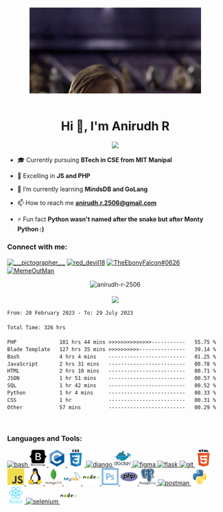 <!--
**Anirudh-R-2506/Anirudh-R-2506** is a ✨ _special_ ✨ repository because its `README.md` (this file) appears on your GitHub profile.

Here are some ideas to get you started:

- 🔭 I’m currently working on ...
- 🌱 I’m currently learning ...
- 👯 I’m looking to collaborate on ...
- 🤔 I’m looking for help with ...
- 💬 Ask me about ...
- 📫 How to reach me: ...
- 😄 Pronouns: ...
- ⚡ Fun fact: ...

https://www.google.com/url?sa=t&rct=j&q=&esrc=s&source=web&cd=&cad=rja&uact=8&ved=2ahUKEwiFn7qRgL_7AhXVTWwGHeUeD1kQwqsBegQIChAF&url=https%3A%2F%2Fwww.youtube.com%2Fwatch%3Fv%3DBO-8Hx8kPtA&usg=AOvVaw3KddZ7Pv7wfW458wINpu3T

https://saleyn.github.io/erlang/
<h3 align="center">A passionate developer from India</h3>-->
<p align="center"><img src="https://github.com/Anirudh-R-2506/Anirudh-R-2506/raw/main/static/hello.gif"><br><Br></p>
<h1 align="center">Hi 👋, I'm Anirudh R</h1>
<p align="center"><img src="https://readme-typing-svg.herokuapp.com/?color=%230969DA&lines=Passionate+developer+from+India;Engineering+undergraduate+student"></p>

- 🎓 Currently pursuing **BTech in CSE from MIT Manipal**

- 🌱 Excelling in **JS and PHP**

- 🔭 I’m currently learning **MindsDB and GoLang**

- 📫 How to reach me **anirudh.r.2506@gmail.com**

- ⚡ Fun fact **Python wasn't named after the snake but after Monty Python :)**

<h3 align="left">Connect with me:</h3>
<p align="left">
<a href="https://instagram.com/_._pictographer_._" target="blank"><img align="center" src="https://raw.githubusercontent.com/rahuldkjain/github-profile-readme-generator/master/src/images/icons/Social/instagram.svg" alt="_._pictographer_._" height="30" width="40" /></a>
<a href="https://www.codechef.com/users/red_devil18" target="blank"><img align="center" src="https://cdn.jsdelivr.net/npm/simple-icons@3.1.0/icons/codechef.svg" alt="red_devil18" height="30" width="40" /></a>
<a href="https://discordapp.com/users/709975761364451411" target="blank"><img align="center" src="https://raw.githubusercontent.com/rahuldkjain/github-profile-readme-generator/master/src/images/icons/Social/discord.svg" alt="TheEbonyFalcon#0626" height="30" width="40" /></a>
<a href="https://www.reddit.com/user/MemeOutMan" target="blank"><img align="center" src="https://logowiki.net/uploads/logo/r/reddit-logo-new.svg" alt="MemeOutMan" height="30" width="40" /></a>
</p>
<p align="center"><img align="center" src="https://github-readme-stats.vercel.app/api?username=anirudh-r-2506&show_icons=true&theme=react&locale=en&count_private=true" alt="anirudh-r-2506" /><br><br><img align="center" src="https://github-readme-stats.vercel.app/api/top-langs/?username=anirudh-r-2506&layout=compact&show_icons=true&theme=react&locale=en&line_height=30&v=5" /><br>
<!--START_SECTION:waka-->

```txt
From: 20 February 2023 - To: 29 July 2023

Total Time: 326 hrs

PHP              181 hrs 44 mins >>>>>>>>>>>>>>-----------   55.75 %
Blade Template   127 hrs 35 mins >>>>>>>>>>---------------   39.14 %
Bash             4 hrs 4 mins    -------------------------   01.25 %
JavaScript       2 hrs 31 mins   -------------------------   00.78 %
HTML             2 hrs 18 mins   -------------------------   00.71 %
JSON             1 hr 51 mins    -------------------------   00.57 %
SQL              1 hr 42 mins    -------------------------   00.52 %
Python           1 hr 4 mins     -------------------------   00.33 %
CSS              1 hr            -------------------------   00.31 %
Other            57 mins         -------------------------   00.29 %
```

<!--END_SECTION:waka-->  
<br>
<h3 align="left">Languages and Tools:</h3>
<p align="left"> <a href="https://www.gnu.org/software/bash/" target="_blank" rel="noreferrer"> <img src="https://www.vectorlogo.zone/logos/gnu_bash/gnu_bash-icon.svg" alt="bash" width="40" height="40"/> </a> <a href="https://getbootstrap.com" target="_blank" rel="noreferrer"> <img src="https://raw.githubusercontent.com/devicons/devicon/master/icons/bootstrap/bootstrap-plain-wordmark.svg" alt="bootstrap" width="40" height="40"/> </a> <a href="https://www.cprogramming.com/" target="_blank" rel="noreferrer"> <img src="https://raw.githubusercontent.com/devicons/devicon/master/icons/c/c-original.svg" alt="c" width="40" height="40"/> </a> <a href="https://www.w3schools.com/css/" target="_blank" rel="noreferrer"> <img src="https://raw.githubusercontent.com/devicons/devicon/master/icons/css3/css3-original-wordmark.svg" alt="css3" width="40" height="40"/> </a> <a href="https://www.djangoproject.com/" target="_blank" rel="noreferrer"> <img src="https://www.djangoproject.com/m/img/logos/django-logo-positive.png" alt="django" width="40" height="40"/> </a> <a href="https://www.docker.com/" target="_blank" rel="noreferrer"> <img src="https://raw.githubusercontent.com/devicons/devicon/master/icons/docker/docker-original-wordmark.svg" alt="docker" width="40" height="40"/> </a> <a href="https://www.figma.com/" target="_blank" rel="noreferrer"> <img src="https://www.vectorlogo.zone/logos/figma/figma-icon.svg" alt="figma" width="40" height="40"/> </a> <a href="https://flask.palletsprojects.com/" target="_blank" rel="noreferrer"> <img src="https://www.vectorlogo.zone/logos/pocoo_flask/pocoo_flask-icon.svg" alt="flask" width="40" height="40"/> </a> <a href="https://git-scm.com/" target="_blank" rel="noreferrer"> <img src="https://www.vectorlogo.zone/logos/git-scm/git-scm-icon.svg" alt="git" width="40" height="40"/> </a> <a href="https://www.w3.org/html/" target="_blank" rel="noreferrer"> <img src="https://raw.githubusercontent.com/devicons/devicon/master/icons/html5/html5-original-wordmark.svg" alt="html5" width="40" height="40"/> </a> <a href="https://developer.mozilla.org/en-US/docs/Web/JavaScript" target="_blank" rel="noreferrer"> <img src="https://raw.githubusercontent.com/devicons/devicon/master/icons/javascript/javascript-original.svg" alt="javascript" width="40" height="40"/> </a> <a href="https://www.linux.org/" target="_blank" rel="noreferrer"> <img src="https://raw.githubusercontent.com/devicons/devicon/master/icons/linux/linux-original.svg" alt="linux" width="40" height="40"/> </a> <a href="https://www.mongodb.com/" target="_blank" rel="noreferrer"> <img src="https://raw.githubusercontent.com/devicons/devicon/master/icons/mongodb/mongodb-original-wordmark.svg" alt="mongodb" width="40" height="40"/> </a> <a href="https://www.mysql.com/" target="_blank" rel="noreferrer"> <img src="https://raw.githubusercontent.com/devicons/devicon/master/icons/mysql/mysql-original-wordmark.svg" alt="mysql" width="40" height="40"/> </a> <a href="https://nodejs.org" target="_blank" rel="noreferrer"> <img src="https://raw.githubusercontent.com/devicons/devicon/master/icons/nodejs/nodejs-original-wordmark.svg" alt="nodejs" width="40" height="40"/> </a> <a href="https://www.photoshop.com/en" target="_blank" rel="noreferrer"> <img src="https://raw.githubusercontent.com/devicons/devicon/master/icons/photoshop/photoshop-line.svg" alt="photoshop" width="40" height="40"/> </a> <a href="https://www.php.net" target="_blank" rel="noreferrer"> <img src="https://raw.githubusercontent.com/devicons/devicon/master/icons/php/php-original.svg" alt="php" width="40" height="40"/> </a> <a href="https://www.postgresql.org" target="_blank" rel="noreferrer"> <img src="https://raw.githubusercontent.com/devicons/devicon/master/icons/postgresql/postgresql-original-wordmark.svg" alt="postgresql" width="40" height="40"/> </a> <a href="https://postman.com" target="_blank" rel="noreferrer"> <img src="https://www.vectorlogo.zone/logos/getpostman/getpostman-icon.svg" alt="postman" width="40" height="40"/> </a> <a href="https://www.python.org" target="_blank" rel="noreferrer"> <img src="https://raw.githubusercontent.com/devicons/devicon/master/icons/python/python-original.svg" alt="python" width="40" height="40"/> </a> <a href="https://reactjs.org/" target="_blank" rel="noreferrer"> <img src="https://raw.githubusercontent.com/devicons/devicon/master/icons/react/react-original-wordmark.svg" alt="react" width="40" height="40"/> </a> <a href="https://www.selenium.dev" target="_blank" rel="noreferrer"> <img src="https://raw.githubusercontent.com/detain/svg-logos/780f25886640cef088af994181646db2f6b1a3f8/svg/selenium-logo.svg" alt="selenium" width="40" height="40"/> </a>
<a href="https://nodejs.org/en/" target="_blank"><img src="https://raw.githubusercontent.com/devicons/devicon/master/icons/nodejs/nodejs-original-wordmark.svg" width="40" height="40"/> </a> 
</p>
